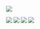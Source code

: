 ![](https://komarev.com/ghpvc/?username=ZPIIDR&color=000000&style=for-the-badge&label=views)

![](https://files.catbox.moe/x675eg.png)
![](https://files.catbox.moe/qyzvz8.png)
![](https://files.catbox.moe/3f1t4y.png)
![](https://files.catbox.moe/kqavti.jpeg)
